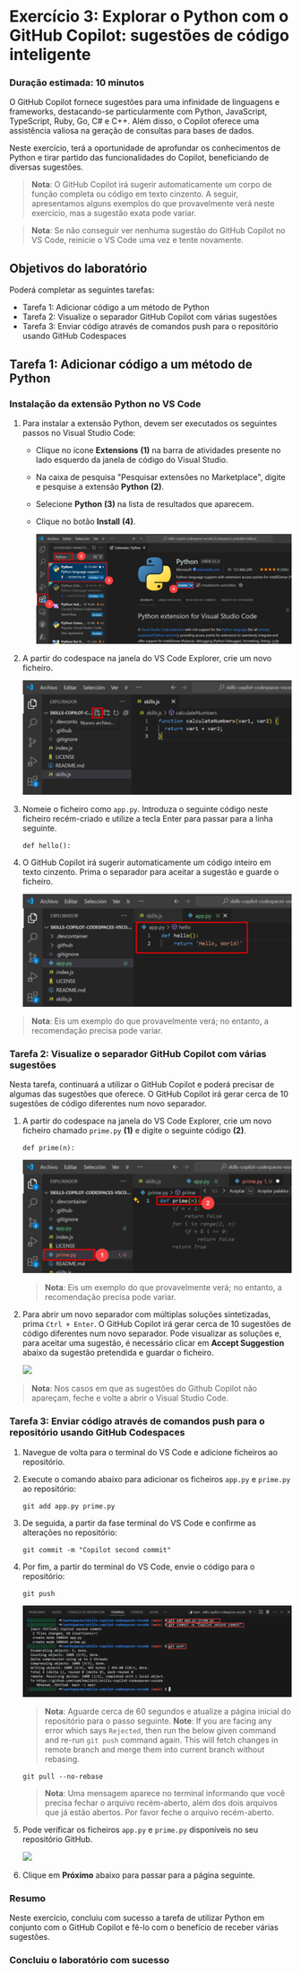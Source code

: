 # Exercício 3: Explorar o Python com o GitHub Copilot: sugestões de código inteligente

### Duração estimada: 10 minutos

O GitHub Copilot fornece sugestões para uma infinidade de linguagens e frameworks, destacando-se particularmente com Python, JavaScript, TypeScript, Ruby, Go, C# e C++. Além disso, o Copilot oferece uma assistência valiosa na geração de consultas para bases de dados.

Neste exercício, terá a oportunidade de aprofundar os conhecimentos de Python e tirar partido das funcionalidades do Copilot, beneficiando de diversas sugestões.

>**Nota**: O GitHub Copilot irá sugerir automaticamente um corpo de função completa ou código em texto cinzento. A seguir, apresentamos alguns exemplos do que provavelmente verá neste exercício, mas a sugestão exata pode variar.

>**Nota**: Se não conseguir ver nenhuma sugestão do GitHub Copilot no VS Code, reinicie o VS Code uma vez e tente novamente.

## Objetivos do laboratório

Poderá completar as seguintes tarefas:

- Tarefa 1: Adicionar código a um método de Python
- Tarefa 2: Visualize o separador GitHub Copilot com várias sugestões
- Tarefa 3: Enviar código através de comandos push para o repositório usando GitHub Codespaces

## Tarefa 1: Adicionar código a um método de Python

### Instalação da extensão Python no VS Code

1. Para instalar a extensão Python, devem ser executados os seguintes passos no Visual Studio Code:

    - Clique no ícone **Extensions** **(1)** na barra de atividades presente no lado esquerdo da janela de código do Visual Studio.
    - Na caixa de pesquisa "Pesquisar extensões no Marketplace", digite e pesquise a extensão **Python** **(2)**.
    - Selecione **Python** **(3)** na lista de resultados que aparecem.
    - Clique no botão **Install** **(4)**.

      ![](../../media/python-install.png)

1. A partir do codespace na janela do VS Code Explorer, crie um novo ficheiro.

   ![](../../media/ex-3-create-py.png)

1. Nomeie o ficheiro como `app.py`. Introduza o seguinte código neste ficheiro recém-criado e utilize a tecla Enter para passar para a linha seguinte.

    ```
    def hello():
    ```

1. O GitHub Copilot irá sugerir automaticamente um código inteiro em texto cinzento. Prima o separador para aceitar a sugestão e guarde o ficheiro.

   ![](../../media/ex-3-apppy.png)

 > **Nota**: Eis um exemplo do que provavelmente verá; no entanto, a recomendação precisa pode variar.

### Tarefa 2: Visualize o separador GitHub Copilot com várias sugestões

Nesta tarefa, continuará a utilizar o GitHub Copilot e poderá precisar de algumas das sugestões que oferece. O GitHub Copilot irá gerar cerca de 10 sugestões de código diferentes num novo separador.

1. A partir do codespace na janela do VS Code Explorer, crie um novo ficheiro chamado `prime.py` **(1)** e digite o seguinte código **(2)**.

    ```
    def prime(n):
    ```

   ![](../../media/co-suggestion1.png)

   > **Nota**: Eis um exemplo do que provavelmente verá; no entanto, a recomendação precisa pode variar.

1. Para abrir um novo separador com múltiplas soluções sintetizadas, prima `Ctrl + Enter`. O GitHub Copilot irá gerar cerca de 10 sugestões de código diferentes num novo separador. Pode visualizar as soluções e, para aceitar uma sugestão, é necessário clicar em **Accept Suggestion** abaixo da sugestão pretendida e guardar o ficheiro.

   ![](../../media/accpet-suggestion.png)

 > **Nota**: Nos casos em que as sugestões do Github Copilot não apareçam, feche e volte a abrir o Visual Studio Code.

### Tarefa 3: Enviar código através de comandos push para o repositório usando GitHub Codespaces

1. Navegue de volta para o terminal do VS Code e adicione ficheiros ao repositório.

2. Execute o comando abaixo para adicionar os ficheiros `app.py` e `prime.py` ao repositório:

    ```
    git add app.py prime.py
    ```

3. De seguida, a partir da fase terminal do VS Code e confirme as alterações no repositório:

    ```
    git commit -m "Copilot second commit"
    ```

4. Por fim, a partir do terminal do VS Code, envie o código para o repositório:

    ```
    git push
    ```

   ![](../../media/ex-3-push2.png)

   >**Nota**: Aguarde cerca de 60 segundos e atualize a página inicial do repositório para o passo seguinte.
   >**Note**: If you are facing any error which says `Rejected`, then run the below given command and re-run `git push` command again. This will fetch changes in remote branch and merge them into current branch without rebasing.
      ```
      git pull --no-rebase
      ```

   >**Nota**: Uma mensagem aparece no terminal informando que você precisa fechar o arquivo recém-aberto, além dos dois arquivos que já estão abertos. Por favor feche o arquivo recém-aberto.

5. Pode verificar os ficheiros `app.py` e `prime.py` disponíveis no seu repositório GitHub.

   ![](../../media/ex-3-github3.png)

 <validation step="95754ad8-7b5c-486d-8e7c-d034df03ff1b" />

6. Clique em **Próximo** abaixo para passar para a página seguinte.

### Resumo

Neste exercício, concluiu com sucesso a tarefa de utilizar Python em conjunto com o GitHub Copilot e fê-lo com o benefício de receber várias sugestões.

### Concluiu o laboratório com sucesso
